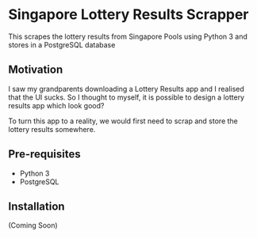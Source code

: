 # Singapore Lottery Results Scrapper

This scrapes the lottery results from Singapore Pools using Python 3 and stores in a PostgreSQL database

## Motivation

I saw my grandparents downloading a Lottery Results app and I realised that the UI sucks. So I thought to myself, it is possible to design a lottery results app which look good?

To turn this app to a reality, we would first need to scrap and store the lottery results somewhere.

## Pre-requisites

- Python 3
- PostgreSQL

## Installation

(Coming Soon)